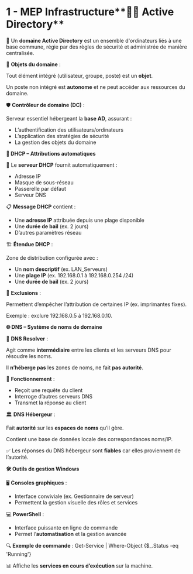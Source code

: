 # 1 - MEP Infrastructure**🧑‍💼 Active Directory**

📘 Un **domaine Active Directory** est un ensemble d'ordinateurs liés à une base commune, régie par des règles de sécurité et administrée de manière centralisée.

🧱 **Objets du domaine** :

Tout élément intégré (utilisateur, groupe, poste) est un **objet**.

Un poste non intégré est **autonome** et ne peut accéder aux ressources du domaine.

🛡️ **Contrôleur de domaine (DC)** :

Serveur essentiel hébergeant la **base AD**, assurant :

- L’authentification des utilisateurs/ordinateurs
- L’application des stratégies de sécurité
- La gestion des objets du domaine



**📡 DHCP – Attributions automatiques**

🔄 Le **serveur DHCP** fournit automatiquement :

- Adresse IP
- Masque de sous-réseau
- Passerelle par défaut
- Serveur DNS

📋 **Message DHCP** contient :

- Une **adresse IP** attribuée depuis une plage disponible
- Une **durée de bail** (ex. 2 jours)
- D’autres paramètres réseau

🏗️ **Étendue DHCP** :

Zone de distribution configurée avec :

- Un **nom descriptif** (ex. LAN_Serveurs)
- Une **plage IP** (ex. 192.168.0.1 à 192.168.0.254 /24)
- Une **durée de bail** (ex. 2 jours)

🚫 **Exclusions** :

Permettent d’empêcher l’attribution de certaines IP (ex. imprimantes fixes).

Exemple : exclure 192.168.0.5 à 192.168.0.10.

**🌐 DNS – Système de noms de domaine**

🧭 **DNS Resolver** :

Agit comme **intermédiaire** entre les clients et les serveurs DNS pour résoudre les noms.

Il **n’héberge pas** les zones de noms, ne fait **pas autorité**.

📘 **Fonctionnement** :

- Reçoit une requête du client
- Interroge d’autres serveurs DNS
- Transmet la réponse au client

🏛️ **DNS Hébergeur** :

Fait **autorité** sur les **espaces de noms** qu’il gère.

Contient une base de données locale des correspondances noms/IP.

✅ Les réponses du DNS hébergeur sont **fiables** car elles proviennent de l’autorité.



**🛠️ Outils de gestion Windows**

🖥️ **Consoles graphiques** :

- Interface conviviale (ex. Gestionnaire de serveur)
- Permettent la gestion visuelle des rôles et services

💻 **PowerShell** :

- Interface puissante en ligne de commande
- Permet l’**automatisation** et la gestion avancée

🔍 **Exemple de commande** : Get-Service | Where-Object {$_.Status -eq 'Running'}

📊 Affiche les **services en cours d’exécution** sur la machine.
